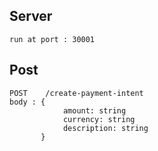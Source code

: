 ## Server
    run at port : 30001

## Post

    POST    /create-payment-intent
    body : {
                amount: string
                currency: string
                description: string
           }
